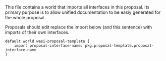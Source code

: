 This file contains a world that imports all interfaces in this proposal. Its
primary purpose is to allow unified documentation to be easiy generated for
the whole proposal.

Proposals should edit replace the import below (and this sentence) with imports
of their own interfaces.

```wit
default world wasi-proposal-template {
    import proposal-interface-name: pkg.proposal-template.proposal-interface-name
}
```
